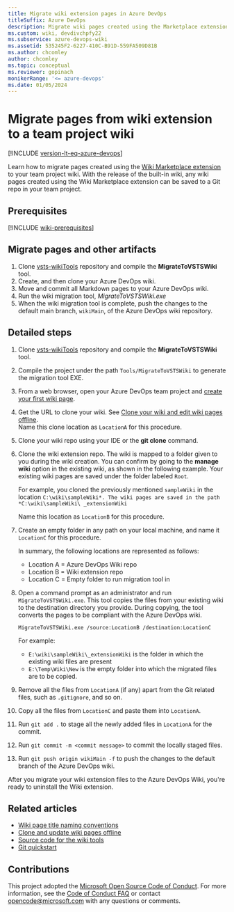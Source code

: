 ```yaml
---
title: Migrate wiki extension pages in Azure DevOps
titleSuffix: Azure DevOps
description: Migrate wiki pages created using the Marketplace extension to the Azure DevOps Wiki.
ms.custom: wiki, devdivchpfy22
ms.subservice: azure-devops-wiki
ms.assetid: 535245F2-6227-410C-B91D-559FA509D81B
ms.author: chcomley
author: chcomley
ms.topic: conceptual
ms.reviewer: gopinach
monikerRange: '<= azure-devops'
ms.date: 01/05/2024 
---
```


# Migrate pages from wiki extension to a team project wiki

[!INCLUDE [version-lt-eq-azure-devops](../../includes/version-lt-eq-azure-devops.md)] 

Learn how to migrate pages created using the [Wiki Marketplace  extension](https://marketplace.visualstudio.com/items?itemName=ms-devlabs.wiki) to your team project wiki. With the release of the built-in wiki, any wiki pages created using the Wiki Marketplace extension can be saved to a Git repo in your team project.

## Prerequisites

[!INCLUDE [wiki-prerequisites](includes/wiki-prerequisites.md)]

## Migrate pages and other artifacts

1. Clone [vsts-wikiTools](https://github.com/Microsoft/vsts-wikiTools) repository and compile the **MigrateToVSTSWiki** tool.
2. Create, and then clone your Azure DevOps wiki.
3. Move and commit all Markdown pages to your Azure DevOps wiki.
4. Run the wiki migration tool, *MigrateToVSTSWiki.exe*
5. When the wiki migration tool is complete, push the changes to the default main branch, `wikiMain`, of the Azure DevOps wiki repository.

## Detailed steps

1. Clone [vsts-wikiTools](https://github.com/Microsoft/vsts-wikiTools) repository and compile the **MigrateToVSTSWiki** tool.
2. Compile the project under the path `Tools/MigrateToVSTSWiki` to generate the migration tool EXE.
3. From a web browser, open your Azure DevOps team project and [create your first wiki page](wiki-create-repo.md).
4. Get the URL to clone your wiki. See [Clone your wiki and edit wiki pages offline](wiki-update-offline.md).  
   Name this clone location as `LocationA` for this procedure.
5. Clone your wiki repo using your IDE or the **git clone** command.
6. Clone the wiki extension repo. The wiki is mapped to a folder given to you during the wiki creation. You can confirm by going to the **manage wiki** option in the existing wiki, as shown in the following example.
   Your existing wiki pages are saved under the folder labeled `Root`.

   For example, you cloned the previously mentioned `sampleWiki` in the location `C:\wiki\sampleWiki*. The wiki pages are saved in the path *C:\wiki\sampleWiki\ _extensionWiki`

   Name this location as `LocationB` for this procedure.

7. Create an empty folder in any path on your local machine, and name it `LocationC` for this procedure.  

   In summary, the following locations are represented as follows:
   - Location A = Azure DevOps Wiki repo
   - Location B = Wiki extension repo
   - Location C = Empty folder to run migration tool in

8. Open a command prompt as an administrator and run `MigrateToVSTSWiki.exe`.  This tool copies the files from your existing wiki to the destination directory you provide. During copying, the tool converts the pages to be compliant with the Azure DevOps wiki.

	`MigrateToVSTSWiki.exe /source:LocationB /destination:LocationC`

	For example:
	- `E:\wiki\sampleWiki\_extensionWiki` is the folder in which the existing wiki files are present
	- `E:\Temp\Wiki\New` is the empty folder into which the migrated files are to be copied.

9. Remove all the files from `LocationA` (if any) apart from the Git related files, such as `.gitignore`, and so on.

10. Copy all the files from `LocationC` and paste them into `LocationA`.
11. Run `git add .` to stage all the newly added files in `LocationA` for the commit.
12. Run `git commit -m <commit message>` to commit the locally staged files.
13. Run `git push origin wikiMain -f` to push the changes to the default branch of the Azure DevOps wiki.

After you migrate your wiki extension files to the Azure DevOps Wiki, you're ready to uninstall the Wiki extension.

## Related articles
  
- [Wiki page title naming conventions](add-edit-wiki.md#page-title-names)  
- [Clone and update wiki pages offline](wiki-update-offline.md)  
- [Source code for the wiki tools](https://github.com/Microsoft/vsts-wikiTools)  
- [Git quickstart](../../repos/git/gitquickstart.md)

## Contributions

This project adopted the [Microsoft Open Source Code of Conduct](https://opensource.microsoft.com/codeofconduct/). For more information, see the [Code of Conduct FAQ](https://opensource.microsoft.com/codeofconduct/faq/) or contact [opencode@microsoft.com](mailto:opencode@microsoft.com) with any questions or comments.
